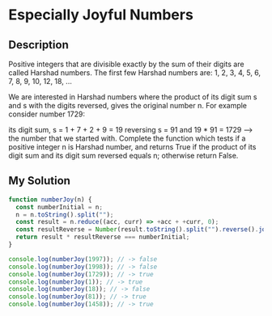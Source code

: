 # Especially Joyful Numbers

## Description

Positive integers that are divisible exactly by the sum of their digits are called Harshad numbers. The first few Harshad numbers are: 1, 2, 3, 4, 5, 6, 7, 8, 9, 10, 12, 18, ...

We are interested in Harshad numbers where the product of its digit sum s and s with the digits reversed, gives the original number n. For example consider number 1729:

its digit sum, s = 1 + 7 + 2 + 9 = 19
reversing s = 91
and 19 \* 91 = 1729 --> the number that we started with.
Complete the function which tests if a positive integer n is Harshad number, and returns True if the product of its digit sum and its digit sum reversed equals n; otherwise return False.

## My Solution

```js
function numberJoy(n) {
  const numberInitial = n;
  n = n.toString().split("");
  const result = n.reduce((acc, curr) => +acc + +curr, 0);
  const resultReverse = Number(result.toString().split("").reverse().join(""));
  return result * resultReverse === numberInitial;
}

console.log(numberJoy(1997)); // -> false
console.log(numberJoy(1998)); // -> false
console.log(numberJoy(1729)); // -> true
console.log(numberJoy(1)); // -> true
console.log(numberJoy(18)); // -> false
console.log(numberJoy(81)); // -> true
console.log(numberJoy(1458)); // -> true
```
